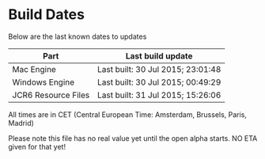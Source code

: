 # Build Dates

Below are the last known dates to updates

Part | Last build update
-----|-----
Mac Engine | Last built: 30 Jul 2015; 23:01:48
Windows Engine | Last built: 30 Jul 2015; 00:49:29
JCR6 Resource Files | Last built: 31 Jul 2015; 15:26:06
All times are in CET (Central European Time: Amsterdam, Brussels, Paris, Madrid)


Please note this file has no real value yet until the open alpha starts. NO ETA given for that yet!
